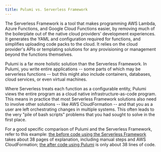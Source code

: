 ```yaml
---
title: Pulumi vs. Serverless Framework
---
```


The Serverless Framework is a tool that makes programming AWS Lambda, Azure Functions, and Google Cloud Functions
easier, by removing much of the boilerplate out of the native cloud providers' development experiences. It generates
the YAML and configuration required for functions, and simplifies uploading code packs to the cloud. It relies on
the cloud provider's APIs or templating solutions for any provisioning or management beyond the functions themselves.

Pulumi is a far more holistic solution than the Serverless Framework. In Pulumi, you write entire applications --
some parts of which may be serverless functions -- but this might also include containers, databases, cloud services, or
even virtual machines.

Where Serverless treats each function as a configurable entity, Pulumi views the entire program as a cloud native
infrastructure-as-code program. This means in practice that most Serverless Framework solutions also need to involve
other solutions -- like AWS CloudFormation -- and that you as a user are left orchestrating changes in multiple systems.
This often leads to the very "pile of bash scripts" problems that you had sought to solve in the first place.

For a good specific comparison of Pulumi and the Serverless Framework, refer to this example: [the before code using
the Serverless Framework](
https://serverless.com/blog/serverless-application-for-long-running-process-fargate-lambda/) takes about 38 pages
of explanation, including manual steps and AWS CloudFormation; [the after code using Pulumi](
https://github.com/pulumi/examples/tree/master/cloud-js-thumbnailer) is only about 38 lines of code.
